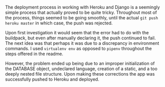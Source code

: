 The deployment process in working with Heroku and Django is a seemingly simple process that actually proved to be quite tricky. Throughout most of the process, things seemed to be going smoothly, until the actual `git push heroku master` in which case, the push was rejected. 

Upon first investigation it would seem that the error had to do with the buildpack, but even after manually declaring it, the push continued to fail. The next idea was that perhaps it was due to a discrepancy in environment commands. I used `virtualenv env` as opposed to `pipenv` throughout the steps offered in the readme. 

However, the problem ended up being due to an improper initialization of the DATABASE object, undeclared language, creation of a static, and a too deeply nested file structure. Upon making these corrections the app was successfully pushed to Heroku and deployed. 



